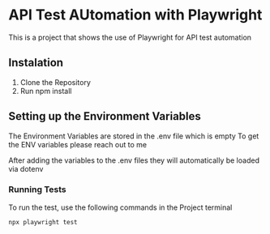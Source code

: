 # API Test AUtomation with Playwright

This is a project that shows the use of Playwright for API test automation

## Instalation

1. Clone the Repository
2. Run npm install

## Setting up the Environment Variables
The Environment Variables are stored in the .env file which is empty
To get the ENV variables please reach out to me

After adding the variables to the .env files they will automatically be loaded via dotenv

### Running Tests
To run the test, use the following commands in the Project terminal

```bash
npx playwright test
